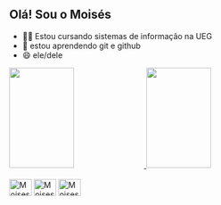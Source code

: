 ## Olá! Sou o Moisés

- 👨‍💻 Estou cursando sistemas de informação na UEG
- 🌱 estou aprendendo git e github
- 😄 ele/dele
<div>
  <a href="https://github.com/MoisesAraujoDosSantos">
    <img height="180em" width="48%" src="https://github-readme-stats.vercel.app/api?username=MoisesAraujoDosSantos&show_icons=true&theme=tokyonight&include_all_commits=true&count_private=true" />

  <img height="180em" width="48%" src="https://github-readme-stats.vercel.app/api/top-langs/?username=MoisesAraujoDosSantos&layout=compact&langs_count=16&theme=tokyonight" />
  </a>
</div>

<div style="display: inline_block"><br>
<img align="center" alt="Moises-html" height="30" width="40" src="https://cdn.jsdelivr.net/gh/devicons/devicon@latest/icons/html5/html5-original.svg" />
<img align="center" alt="Moises-css" height="30" width="40" src="https://cdn.jsdelivr.net/gh/devicons/devicon@latest/icons/css3/css3-original.svg" />
<img align="center" alt="Moises-js" height="30" width="40" src="https://cdn.jsdelivr.net/gh/devicons/devicon@latest/icons/javascript/javascript-original.svg" />
</div>

##



